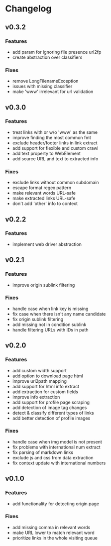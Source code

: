 # Changelog

## v0.3.2

### Features
- add param for ignoring file presence url2fp
- create abstraction over classifiers

### Fixes
- remove LongFilenameException
- issues with missing classifier
- make 'www' irrelevant for url validation

## v0.3.0

### Features
- treat links with or w/o 'www' as the same
- improve finding the most common fmt
- exclude header/footer links in link extract
- add support for flexible and custom crawl
- add text property to WebElement
- add source URL and text to extracted info

### Fixes
- exclude links without common subdomain
- escape format regex pattern
- make relevant words URL-safe
- make extracted links URL-safe
- don't add 'other' info to context

## v0.2.2

### Features
- implement web driver abstraction

## v0.2.1

### Features
- improve origin sublink filtering

### Fixes
- handle case when link key is missing
- fix case when there isn't any name candidate
- fix origin sublink filtering
- add missing not in condition sublink
- handle filtering URLs with IDs in path

## v0.2.0

### Features
- add custom width support
- add option to download page html
- improve url2path mapping
- add support for html info extract
- add extraction for custom fields
- improve info extraction
- add support for profile page scraping
- add detection of image tag changes
- detect & classify different types of links
- add better detection of profile images

### Fixes
- handle case when img model is not present
- fix problems with international num extract
- fix parsing of markdown links
- exclude js and css from data extraction
- fix context update with international numbers

## v0.1.0

### Features
- add functionality for detecting origin page

### Fixes
- add missing comma in relevant words
- make URL lower to match relevant word
- prioritize links in the whole visiting queue